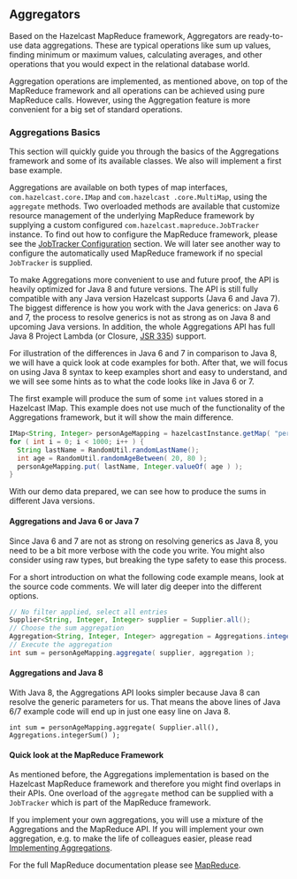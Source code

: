 
## Aggregators

Based on the Hazelcast MapReduce framework, Aggregators are ready-to-use data aggregations. These are typical operations like
sum up values, finding minimum or maximum values, calculating averages, and other operations that you would expect 
in the relational database world.  

Aggregation operations are implemented, as mentioned above, on top of the MapReduce framework and all operations can be
achieved using pure MapReduce calls. However, using the Aggregation feature is more convenient for a big set of standard operations.

### Aggregations Basics

This section will quickly guide you through the basics of the Aggregations framework and some of its available classes.
We also will implement a first base example.

Aggregations are available on both types of map interfaces, `com.hazelcast.core.IMap` and `com.hazelcast
.core.MultiMap`, using
the `aggregate` methods. Two overloaded methods are available that customize resource management of the
underlying MapReduce framework by supplying a custom configured `com.hazelcast.mapreduce.JobTracker` instance. To find out how to
configure the MapReduce framework, please see the [JobTracker Configuration](#jobtracker-configuration) section. We will
later see another way to configure the automatically used MapReduce framework if no special `JobTracker` is supplied.

To make Aggregations more convenient to use and future proof, the API is heavily optimized for Java 8 and future versions.
The API is still fully compatible with any Java version Hazelcast supports (Java 6 and Java 7). The biggest difference is how you
work with the Java generics: on Java 6 and 7, the process to resolve generics is not as strong as on Java 8 and
upcoming Java versions. In addition, the whole Aggregations API has full Java 8 Project Lambda (or Closure, 
[JSR 335](https://jcp.org/en/jsr/detail?id=335)) support.

For illustration of the differences in Java 6 and 7 in comparison to Java 8, we will have a quick look at code
examples for both. After that, we will focus on using Java 8 syntax to keep examples short and easy to understand, and we will see some hints as to what the code looks like in Java 6 or 7.

The first example will produce the sum of some `int` values stored in a Hazelcast IMap. This example does not use much of the functionality of the Aggregations framework, but it will show the main difference.

```java
IMap<String, Integer> personAgeMapping = hazelcastInstance.getMap( "person-age" );
for ( int i = 0; i < 1000; i++ ) {
  String lastName = RandomUtil.randomLastName();
  int age = RandomUtil.randomAgeBetween( 20, 80 );
  personAgeMapping.put( lastName, Integer.valueOf( age ) );
}
```

With our demo data prepared, we can see how to produce the sums in different Java versions.

#### Aggregations and Java 6 or Java 7

Since Java 6 and 7 are not as strong on resolving generics as Java 8, you need to be a bit more verbose
with the code you write. You might also consider using raw types, but breaking the type safety to ease this process.

For a short introduction on what the following code example means, look at the source code comments. We will later dig deeper into
the different options. 

```java
// No filter applied, select all entries
Supplier<String, Integer, Integer> supplier = Supplier.all();
// Choose the sum aggregation
Aggregation<String, Integer, Integer> aggregation = Aggregations.integerSum();
// Execute the aggregation
int sum = personAgeMapping.aggregate( supplier, aggregation );
```

#### Aggregations and Java 8

With Java 8, the Aggregations API looks simpler because Java 8 can resolve the generic parameters for us. That means
the above lines of Java 6/7 example code will end up in just one easy line on Java 8.

```
int sum = personAgeMapping.aggregate( Supplier.all(), Aggregations.integerSum() );
```


#### Quick look at the MapReduce Framework

As mentioned before, the Aggregations implementation is based on the Hazelcast MapReduce framework and therefore you might find
overlaps in their APIs. One overload of the `aggregate` method can be supplied with
a `JobTracker` which is part of the MapReduce framework.

If you implement your own aggregations, you will use a mixture of the Aggregations and
the MapReduce API. If you will implement your own aggregation, e.g. to make the life of colleagues easier,
please read [Implementing Aggregations](#implementing-aggregations).

For the full MapReduce documentation please see [MapReduce](#mapreduce).


